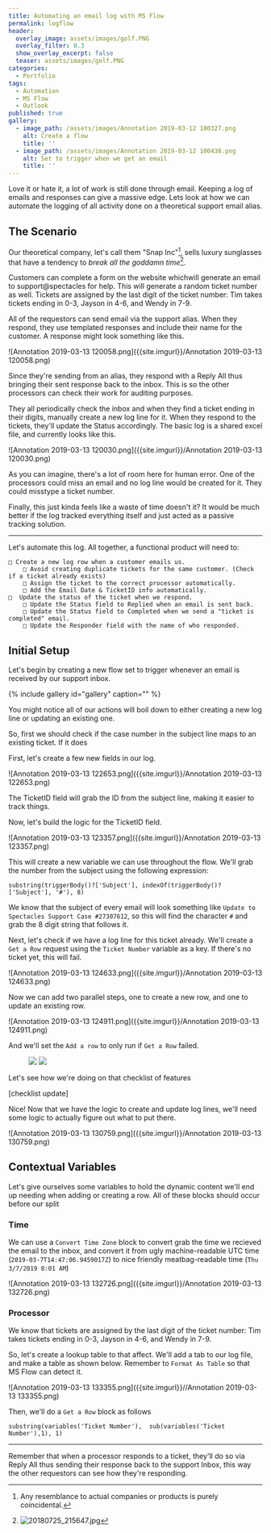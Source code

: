 ```yaml
---
title: Automating an email log with MS Flow
permalink: logflow
header:
  overlay_image: assets/images/golf.PNG
  overlay_filter: 0.3
  show_overlay_excerpt: false
  teaser: assets/images/golf.PNG
categories:
  - Portfolio
tags:
  - Automation
  - MS Flow
  - Outlook
published: true
gallery:
  - image_path: /assets/images/Annotation 2019-03-12 100327.png
    alt: Create a flow
    title: ''
  - image_path: /assets/images/Annotation 2019-03-12 100438.png
    alt: Set to trigger when we get an email
    title: ''
---
```


Love it or hate it, a lot of work is still done through email. Keeping a log of emails and responses can give a massive edge.
Lets look at how we can automate the logging of all activity done on a theoretical support email alias.


## The Scenario

Our theoretical company, let's call them "Snap Inc"[^coincidence], sells luxury sunglasses that have a tendency to *break all the goddamn time*[^broke]. 

[^coincidence]: Any resemblance to actual companies or products is purely coincidental.
[^broke]: ![20180725_215647.jpg]({{site.imgurl}}/20180725_215647.jpg)

Customers can complete a form on the website whichwill generate an email to support@spectacles for help. This will generate a random ticket number as well. Tickets are assigned by the last digit of the ticket number: Tim takes tickets ending in 0-3, Jayson in 4-6, and Wendy in 7-9.

All of the requestors can send email via the support alias.
When they respond, they use templated responses and include their name for the customer. A response might look something like this.

![Annotation 2019-03-13 120058.png]({{site.imgurl}}/Annotation 2019-03-13 120058.png)

Since they're sending from an alias, they respond with a Reply All thus bringing their sent response back to the inbox. This is so the other processors can check their work for auditing purposes.
  
They all periodically check the inbox and when they find a ticket ending in their digits, manually create a new log line for it. When they respond to the tickets, they'll update the Status accordingly. 
The basic log is a shared excel file, and currently looks like this.
  
![Annotation 2019-03-13 120030.png]({{site.imgurl}}/Annotation 2019-03-13 120030.png)

As you can imagine, there's a lot of room here for human error. One of the processors could miss an email and no log line would be created for it. They could misstype a ticket number.

Finally, this just kinda feels like a waste of time doesn't it? It would be much better if the log tracked everything itself and just acted as a passive tracking solution.

---

Let's automate this log.
All together, a functional product will need to:

```
□ Create a new log row when a customer emails us.  
	□ Avoid creating duplicate tickets for the same customer. (Check if a ticket already exists)
  	□ Assign the ticket to the correct processor automatically.
  	□ Add the Email Date & TicketID info automatically.
□  Update the status of the ticket when we respond.  
	□ Update the Status field to Replied when an email is sent back.  
	□ Update the Status field to Completed when we send a "ticket is completed" email.  
	□ Update the Responder field with the name of who responded.
```



## Initial Setup

Let's begin by creating a new flow set to trigger whenever an email is received by our support inbox.

{% include gallery id="gallery" caption="" %}

You might notice all of our actions will boil down to either creating a new log line or updating an existing one. 
  
  So, first we should check if the case number in the subject line maps to an existing ticket. If it does

First, let's create a few new fields in our log.

![Annotation 2019-03-13 122653.png]({{site.imgurl}}/Annotation 2019-03-13 122653.png)

The TicketID field will grab the ID from the subject line, making it easier to track things.


Now, let's build the logic for the TicketID field.

![Annotation 2019-03-13 123357.png]({{site.imgurl}}/Annotation 2019-03-13 123357.png)

This will create a new variable we can use throughout the flow. We'll grab the number from the subject using the following expression:
```
substring(triggerBody()?['Subject'], indexOf(triggerBody()?['Subject'], '#'), 8)
```

  
We know that the subject of every email will look something like `Update to Spectacles Support Case #27307612`, so this will find the character `#` and grab the 8 digit string that follows it.
  
Next, let's check if we have a log line for this ticket already.
We'll create a `Get a Row` request using the `Ticket Number` variable as a key. If there's no ticket yet, this will fail.
  
![Annotation 2019-03-13 124633.png]({{site.imgurl}}/Annotation 2019-03-13 124633.png)

Now we can add two parallel steps, one to create a new row, and one to update an existing row.
  
![Annotation 2019-03-13 124911.png]({{site.imgurl}}/Annotation 2019-03-13 124911.png)

And we'll set the `Add a row` to only run if `Get a Row` failed.

<figure class="half">

<img src="{{site.imgurl}}/Annotation 2019-03-13 125144.png">
<img src="{{site.imgurl}}/Annotation 2019-03-13 125208.png">

</figure>

Let's see how we're doing on that checklist of features

[checklist update]

Nice! Now that we have the logic to create and update log lines, we'll need some logic to actually figure out what to put there.

![Annotation 2019-03-13 130759.png]({{site.imgurl}}/Annotation 2019-03-13 130759.png)

## Contextual Variables

Let's give ourselves some variables to hold the dynamic content we'll end up needing when adding or creating a row. All of these blocks should occur before our split

### Time

We can use a `Convert Time Zone` block to convert grab the time we recieved the email to the inbox, and convert it from ugly machine-readable UTC time (`2019-03-7T14:47:06.9459017Z`) to nice friendly meatbag-readable time (`Thu 3/7/2019 8:01 AM`)

![Annotation 2019-03-13 132726.png]({{site.imgurl}}/Annotation 2019-03-13 132726.png)

### Processor

We know that tickets are assigned by the last digit of the ticket number: 
Tim takes tickets ending in 0-3, Jayson in 4-6, and Wendy in 7-9.

So, let's create a lookup table to that affect. We'll add a tab to our log file, and make a table as shown below. Remember to `Format As Table` so that MS Flow can detect it.

![Annotation 2019-03-13 133355.png]({{site.imgurl}}//Annotation 2019-03-13 133355.png)

Then, we'll do a `Get a Row` block as follows



```substring(variables('Ticket Number'),  sub(variables('Ticket Number'),1), 1)```

----
 
Remember that when a processor responds to a ticket, they'll do so via Reply All thus sending their response back to the support Inbox, this way the other requestors can see how they're responding.
